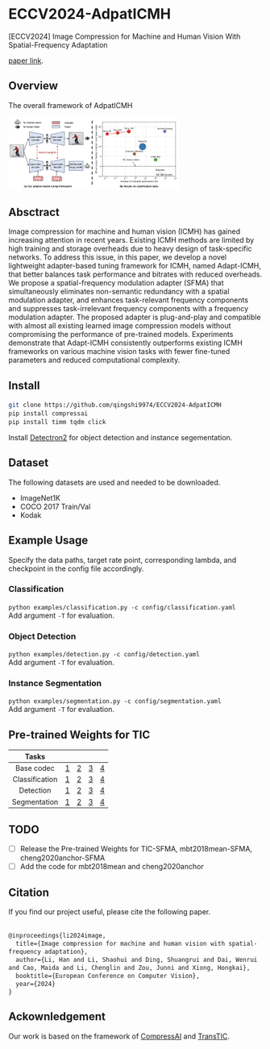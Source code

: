 # ECCV2024-AdpatICMH
[ECCV2024] Image Compression for Machine and Human Vision With Spatial-Frequency Adaptation

[paper link](https://arxiv.org/abs/2407.09853).

## Overview
The overall framework of AdpatICMH

<img src="./assets/overview.png"  style="zoom: 33%;" />


## Absctract 
Image compression for machine and human vision (ICMH) has gained increasing attention in recent years. Existing ICMH methods are limited by high training and storage overheads due to heavy design of task-specific networks. To address this issue, in this paper, we develop a novel lightweight adapter-based tuning framework for ICMH, named Adapt-ICMH, that better balances task performance and bitrates with reduced overheads. We propose a spatial-frequency modulation adapter (SFMA) that simultaneously eliminates non-semantic redundancy with a spatial modulation adapter, and enhances task-relevant frequency components and suppresses task-irrelevant frequency components with a frequency modulation adapter. 
The proposed adapter is plug-and-play and compatible with almost all existing learned image compression models without compromising the performance of pre-trained models. Experiments demonstrate that Adapt-ICMH consistently outperforms existing ICMH frameworks on various machine vision tasks with fewer fine-tuned parameters and reduced computational complexity.

## Install

```bash
git clone https://github.com/qingshi9974/ECCV2024-AdpatICMH
pip install compressai
pip install timm tqdm click
```

Install [Detectron2](https://detectron2.readthedocs.io/en/latest/tutorials/install.html) for object detection and instance segementation.

## Dataset
The following datasets are used and needed to be downloaded.
- ImageNet1K
- COCO 2017 Train/Val
- Kodak

## Example Usage
Specify the data paths, target rate point, corresponding lambda, and checkpoint in the config file accordingly.


### Classification
`python examples/classification.py -c config/classification.yaml`<br>
Add argument `-T` for evaluation.

### Object Detection
`python examples/detection.py -c config/detection.yaml`<br>
Add argument `-T` for evaluation.

### Instance Segmentation
`python examples/segmentation.py -c config/segmentation.yaml`<br>
Add argument `-T` for evaluation.

## Pre-trained Weights for TIC
|         Tasks         |       |       |       |       |
|:---------------------:|-------|-------|-------|-------|
|     Base codec   | [1](https://github.com/NYCU-MAPL/TransTIC/releases/download/v1.0/base_codec_1.pth.tar) | [2](https://github.com/NYCU-MAPL/TransTIC/releases/download/v1.0/base_codec_2.pth.tar) | [3](https://github.com/NYCU-MAPL/TransTIC/releases/download/v1.0/base_codec_3.pth.tar) | [4](https://github.com/NYCU-MAPL/TransTIC/releases/download/v1.0/base_codec_4.pth.tar) |
|     Classification  |   [1](https://github.com/qingshi9974/ECCV2024-AdpatICMH/releases/download/v1.0/ckpt_cls_level1.tar)   |  [2](https://github.com/qingshi9974/ECCV2024-AdpatICMH/releases/download/v1.0/ckpt_cls_level2.tar)     |     [3](https://github.com/qingshi9974/ECCV2024-AdpatICMH/releases/download/v1.0/ckpt_cls_level3.tar)    |   [4](https://github.com/qingshi9974/ECCV2024-AdpatICMH/releases/download/v1.0/ckpt_cls_level4.tar)    |
|     Detection  |   [1](https://github.com/qingshi9974/ECCV2024-AdpatICMH/releases/download/v1.0/ckpt_det_level1.tar)   |   [2](https://github.com/qingshi9974/ECCV2024-AdpatICMH/releases/download/v1.0/ckpt_det_level2.tar)    |   [3](https://github.com/qingshi9974/ECCV2024-AdpatICMH/releases/download/v1.0/ckpt_det_level3.tar)   |    [4](https://github.com/qingshi9974/ECCV2024-AdpatICMH/releases/download/v1.0/ckpt_det_level4.tar)   |
|     Segmentation  | [1](https://github.com/qingshi9974/ECCV2024-AdpatICMH/releases/download/v1.0/ckpt_seg_level1.pth.tar)     |   [2](https://github.com/qingshi9974/ECCV2024-AdpatICMH/releases/download/v1.0/ckpt_seg_level2.pth.tar)    |   [3](https://github.com/qingshi9974/ECCV2024-AdpatICMH/releases/download/v1.0/ckpt_seg_level3.pth.tar)    |   [4](https://github.com/qingshi9974/ECCV2024-AdpatICMH/releases/download/v1.0/ckpt_seg_level4.pth.tar)    |

## TODO

- [ ] Release the Pre-trained Weights for TIC-SFMA, mbt2018mean-SFMA, cheng2020anchor-SFMA
- [ ] Add the code for mbt2018mean and cheng2020anchor
## Citation
If you find our project useful, please cite the following paper.
```

@inproceedings{li2024image,
  title={Image compression for machine and human vision with spatial-frequency adaptation},
  author={Li, Han and Li, Shaohui and Ding, Shuangrui and Dai, Wenrui and Cao, Maida and Li, Chenglin and Zou, Junni and Xiong, Hongkai},
  booktitle={European Conference on Computer Vision},
  year={2024}
}
```

## Ackownledgement
Our work is based on the framework of [CompressAI](https://github.com/InterDigitalInc/CompressAI) and [TransTIC](https://github.com/NYCU-MAPL/TransTIC). 


